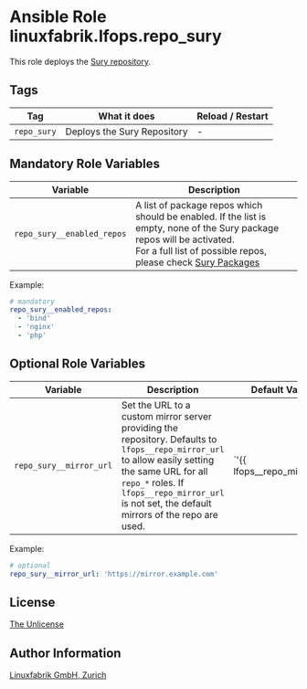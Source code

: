 # Ansible Role linuxfabrik.lfops.repo_sury

This role deploys the [Sury repository](https://deb.sury.org/).


## Tags

| Tag         | What it does                | Reload / Restart |
| ---         | ------------                | ---------------- |
| `repo_sury` | Deploys the Sury Repository | - |

## Mandatory Role Variables

| Variable | Description |
| -------- | ----------- |
| `repo_sury__enabled_repos` | A list of package repos which should be enabled. If the list is empty, none of the Sury package repos will be activated.<br>For a full list of possible repos, please check [Sury Packages](https://packages.sury.org) |

Example:
```yaml
# mandatory
repo_sury__enabled_repos:
  - 'bind'
  - 'nginx'
  - 'php'
```

## Optional Role Variables

| Variable | Description | Default Value |
| -------- | ----------- | ------------- |
| `repo_sury__mirror_url` | Set the URL to a custom mirror server providing the repository. Defaults to `lfops__repo_mirror_url` to allow easily setting the same URL for all `repo_*` roles. If `lfops__repo_mirror_url` is not set, the default mirrors of the repo are used. | `'{{ lfops__repo_mirror_url | default("") }}'` |

Example:
```yaml
# optional
repo_sury__mirror_url: 'https://mirror.example.com'
```


## License

[The Unlicense](https://unlicense.org/)


## Author Information

[Linuxfabrik GmbH, Zurich](https://www.linuxfabrik.ch)
